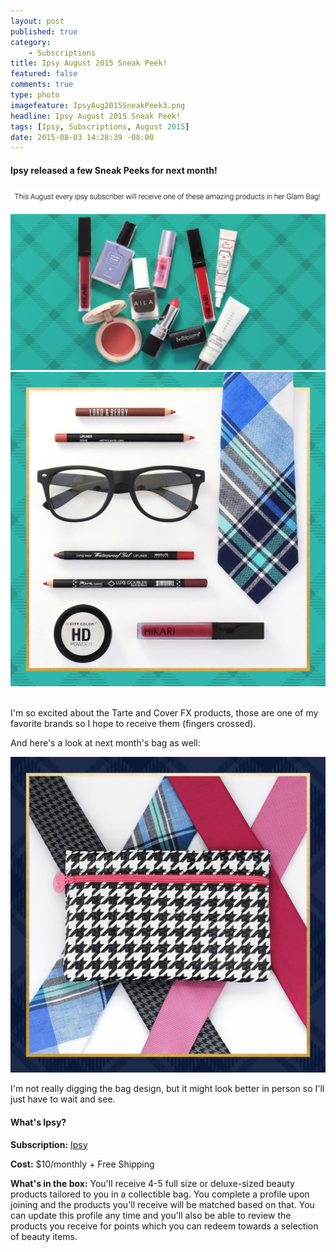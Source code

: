 ```yaml
---
layout: post
published: true
category: 
    - Subscriptions
title: Ipsy August 2015 Sneak Peek!
featured: false
comments: true
type: photo
imagefeature: IpsyAug2015SneakPeek3.png
headline: Ipsy August 2015 Sneak Peek!
tags: [Ipsy, Subscriptions, August 2015]
date: 2015-08-03 14:28:39 -08:00
---
```


<p></p>

<H4>Ipsy released a few Sneak Peeks for next month!</H4>
<center><img src='/images/IpsyAug2015SneakPeek.png'></center>
<center><img src='/images/IpsyAug2015SneakPeek2.png'></center>
<br>

<p>I'm so excited about the Tarte and Cover FX products, those are one of my favorite brands so I hope to receive them (fingers crossed).</p>

<p>And here's a look at next month's bag as well:</p>
<center><img src='/images/IpsyAug2015SneakPeek3.png'></center>

<p>I'm not really digging the bag design, but it might look better in person so I'll just have to wait and see.</p>

<H4>What's Ipsy?</H4>
<p><b>Subscription:</b> <a href="https://www.ipsy.com/new?refer=uns8d" target="_blank">Ipsy</a></p>
<p><b>Cost:</b> $10/monthly + Free Shipping</p>
<p><b>What's in the box:</b> You'll receive 4-5 full size or deluxe-sized beauty products tailored to you in a collectible bag. You complete a profile upon joining and the products you'll receive will be matched based on that. You can update this profile any time and you'll also be able to review the products you receive for points which you can redeem towards a selection of beauty items.</p>
<br>

